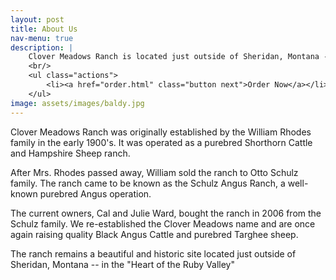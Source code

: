 ```yaml
---
layout: post
title: About Us
nav-menu: true
description: |
    Clover Meadows Ranch is located just outside of Sheridan, Montana - In the "Heart of the Ruby Valley".
    <br/>
    <ul class="actions">
        <li><a href="order.html" class="button next">Order Now</a></li>
    </ul>
image: assets/images/baldy.jpg
---
```


Clover Meadows Ranch was originally established by the William Rhodes family in the early 1900's.  It was operated
as a purebred Shorthorn Cattle and Hampshire Sheep ranch.

After Mrs. Rhodes passed away, William sold the ranch to Otto Schulz family.  The ranch came to be known as the Schulz
Angus Ranch, a well-known purebred Angus operation.

The current owners, Cal and Julie Ward, bought the ranch in 2006 from the Schulz family.  We re-established the Clover
Meadows name and are once again raising quality Black Angus Cattle and purebred Targhee sheep.

The ranch remains a beautiful and historic site located just outside of Sheridan, Montana --
in the "Heart of the Ruby Valley"
